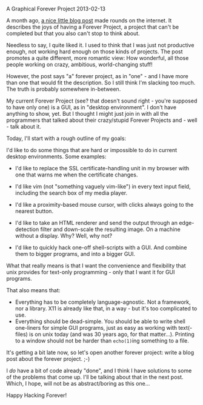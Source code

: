 A Graphical Forever Project
2013-02-13

A month ago, [a nice little blog post](http://www.dev.gd/20130122-the-joys-of-having-a-forever-project.html)
made rounds on the internet. It describes the joys of having a Forever Project,
a project that can't be completed but that you also can't stop to think about.

Needless to say, I quite liked it. I used to think that I was just
not productive enough, not working hard enough on those kinds of projects.
The post promotes a quite different, more romantic view: How wonderful, all
those people working on crazy, ambitious, world-changing stuff!

However, the post says "a" forever project, as in "one" - and I have more than
one that would fit the description. So I still think I'm slacking too much.
The truth is probably somewhere in-between.

My current Forever Project (see? that doesn't sound right - you're supposed
to have only one) is a GUI, as in "desktop environment". I don't have anything
to show, yet. But I thought I might just join in with all the programmers that
talked about their crazy/stupid Forever Projects and - well - talk about it.

Today, I'll start with a rough outline of my goals:

I'd like to do some things that are hard or impossible to do in current
desktop environments. Some examples:

* I'd like to replace the SSL certificate-handling unit in my browser with one
  that warns me when the certificate changes.

* I'd like vim (not "something vaguely vim-like") in every text input field,
  including the search box of my media player.

* I'd like a proximity-based mouse cursor, with clicks always going to the
  nearest button.

* I'd like to take an HTML renderer and send the output through an edge-detection
  filter and down-scale the resulting image. On a machine without a display.
  Why? Well, why not?

* I'd like to quickly hack one-off shell-scripts with a GUI. And combine them
  to bigger programs, and into a bigger GUI.

What that really means is that I want the convenience and flexibility that
unix provides for text-only programming - only that I want it for GUI programs.

That also means that:

* Everything has to be completely language-agnostic. Not a framework, nor a
  library. X11 is already like that, in a way - but it's too complicated
  to use.
* Everything should be dead-simple.  You should be able to
  write shell one-liners for simple GUI programs, just as easy as working with
  text(-files) is on unix today (and was 30 years ago, for that matter...).
  Printing to a window should not be harder than `echo(1)`ing something to
  a file.

It's getting a bit late now, so let's open another forever project: write
a blog post about the forever project. ;-)

I *do* have a bit of code already "done", and I think I have solutions to
some of the problems that come up. I'll be talking about that in the next
post. Which, I hope, will not be as abstract/boring as this one...

Happy Hacking Forever!

